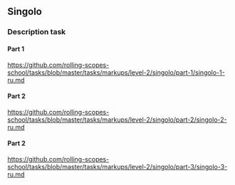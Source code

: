 ## Singolo

### Description task
#### Part 1
https://github.com/rolling-scopes-school/tasks/blob/master/tasks/markups/level-2/singolo/part-1/singolo-1-ru.md

#### Part 2
https://github.com/rolling-scopes-school/tasks/blob/master/tasks/markups/level-2/singolo/part-2/singolo-2-ru.md

#### Part 2
https://github.com/rolling-scopes-school/tasks/blob/master/tasks/markups/level-2/singolo/part-3/singolo-3-ru.md